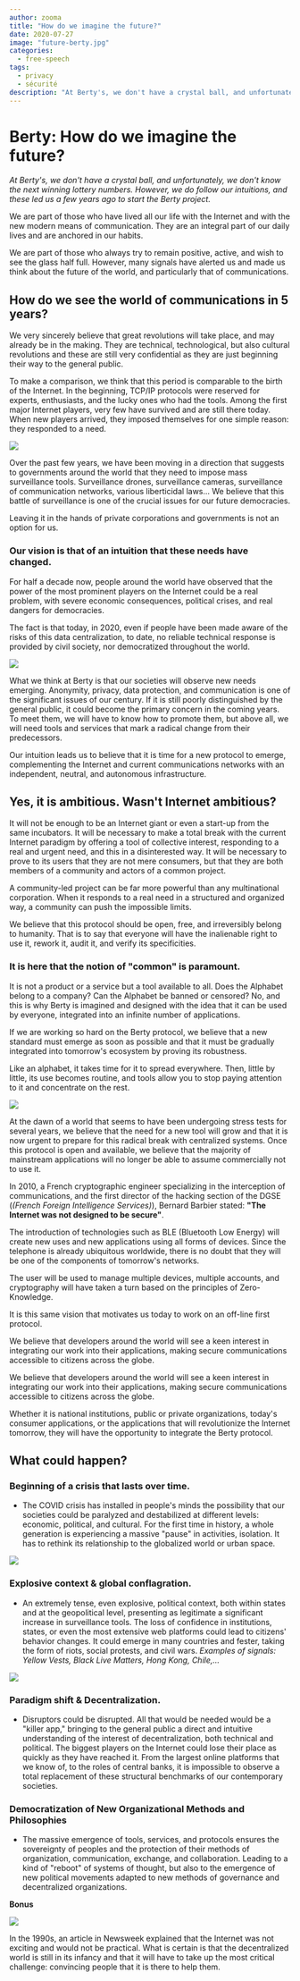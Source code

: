 ```yaml
---
author: zooma
title: "How do we imagine the future?"
date: 2020-07-27
image: "future-berty.jpg"
categories:
  - free-speech
tags:
  - privacy
  - sécurité
description: "At Berty's, we don't have a crystal ball, and unfortunately, we don't know the next winning lottery numbers. However, we do follow our intuitions, and these led us a few years ago to start the Berty project."
---
```


# Berty: How do we imagine the future?

*At Berty's, we don't have a crystal ball, and unfortunately, we don't know the next winning lottery numbers. However, we do follow our intuitions, and these led us a few years ago to start the Berty project.*

We are part of those who have lived all our life with the Internet and with the new modern means of communication. They are an integral part of our daily lives and are anchored in our habits.

We are part of those who always try to remain positive, active, and wish to see the glass half full. However, many signals have alerted us and made us think about the future of the world, and particularly that of communications.


## How do we see the world of communications in 5 years?
We very sincerely believe that great revolutions will take place, and may already be in the making. They are technical, technological, but also cultural revolutions and these are still very confidential as they are just beginning their way to the general public.

To make a comparison, we think that this period is comparable to the birth of the Internet. In the beginning, TCP/IP protocols were reserved for experts, enthusiasts, and the lucky ones who had the tools. Among the first major Internet players, very few have survived and are still there today.  When new players arrived, they imposed themselves for one simple reason: they responded to a need.

![](https://i.imgur.com/cgqbLJA.jpg)

Over the past few years, we have been moving in a direction that suggests to governments around the world that they need to impose mass surveillance tools. Surveillance drones, surveillance cameras, surveillance of communication networks, various liberticidal laws... We believe that this battle of surveillance is one of the crucial issues for our future democracies.

Leaving it in the hands of private corporations and governments is not an option for us.




### Our vision is that of an intuition that these needs have changed.
For half a decade now, people around the world have observed that the power of the most prominent players on the Internet could be a real problem, with severe economic consequences, political crises, and real dangers for democracies.

The fact is that today, in 2020, even if people have been made aware of the risks of this data centralization, to date, no reliable technical response is provided by civil society, nor democratized throughout the world.

![](https://i.imgur.com/cy8Aw0P.jpg)


What we think at Berty is that our societies will observe new needs emerging. Anonymity, privacy, data protection, and communication is one of the significant issues of our century. If it is still poorly distinguished by the general public, it could become the primary concern in the coming years. To meet them, we will have to know how to promote them, but above all, we will need tools and services that mark a radical change from their predecessors.

Our intuition leads us to believe that it is time for a new protocol to emerge, complementing the Internet and current communications networks with an independent, neutral, and autonomous infrastructure.

## Yes, it is ambitious. Wasn't Internet ambitious?

It will not be enough to be an Internet giant or even a start-up from the same incubators. It will be necessary to make a total break with the current Internet paradigm by offering a tool of collective interest, responding to a real and urgent need, and this in a disinterested way. It will be necessary to prove to its users that they are not mere consumers, but that they are both members of a community and actors of a common project.

A community-led project can be far more powerful than any multinational corporation. When it responds to a real need in a structured and organized way, a community can push the impossible limits.

We believe that this protocol should be open, free, and irreversibly belong to humanity. That is to say that everyone will have the inalienable right to use it, rework it, audit it, and verify its specificities.

### It is here that the notion of "common" is paramount.
It is not a product or a service but a tool available to all. Does the Alphabet belong to a company? Can the Alphabet be banned or censored? No, and this is why Berty is imagined and designed with the idea that it can be used by everyone, integrated into an infinite number of applications.

If we are working so hard on the Berty protocol, we believe that a new standard must emerge as soon as possible and that it must be gradually integrated into tomorrow's ecosystem by proving its robustness.

Like an alphabet, it takes time for it to spread everywhere. Then, little by little, its use becomes routine, and tools allow you to stop paying attention to it and concentrate on the rest.

![](https://i.imgur.com/BdcsgKG.jpg)


At the dawn of a world that seems to have been undergoing stress tests for several years, we believe that the need for a new tool will grow and that it is now urgent to prepare for this radical break with centralized systems. Once this protocol is open and available, we believe that the majority of mainstream applications will no longer be able to assume commercially not to use it.

In 2010, a French cryptographic engineer specializing in the interception of communications, and the first director of the hacking section of the DGSE (*(French Foreign Intelligence Services)*), Bernard Barbier stated: **"The Internet was not designed to be secure"**.



The introduction of technologies such as BLE (Bluetooth Low Energy) will create new uses and new applications using all forms of devices. Since the telephone is already ubiquitous worldwide, there is no doubt that they will be one of the components of tomorrow's networks.

The user will be used to manage multiple devices, multiple accounts, and cryptography will have taken a turn based on the principles of Zero-Knowledge.

It is this same vision that motivates us today to work on an off-line first protocol.

We believe that developers around the world will see a keen interest in integrating our work into their applications, making secure communications accessible to citizens across the globe.

 We believe that developers around the world will see a keen interest in integrating our work into their applications, making secure communications accessible to citizens across the globe.

Whether it is national institutions, public or private organizations, today's consumer applications, or the applications that will revolutionize the Internet tomorrow, they will have the opportunity to integrate the Berty protocol.




## What could happen?

### Beginning of a crisis that lasts over time.
- The COVID crisis has installed in people's minds the possibility that our societies could be paralyzed and destabilized at different levels: economic, political, and cultural.  For the first time in history, a whole generation is experiencing a massive "pause" in activities, isolation. It has to rethink its relationship to the globalized world or urban space.

![](https://i.imgur.com/tP2lm76.jpg)


### Explosive context & global conflagration.
- An extremely tense, even explosive, political context, both within states and at the geopolitical level, presenting as legitimate a significant increase in surveillance tools. The loss of confidence in institutions, states, or even the most extensive web platforms could lead to citizens' behavior changes. It could emerge in many countries and fester, taking the form of riots, social protests, and civil wars. _Examples of signals: Yellow Vests, Black Live Matters, Hong Kong, Chile,..._

![](https://i.imgur.com/ufI2b9W.jpg)

### Paradigm shift & Decentralization.
- Disruptors could be disrupted.  All that would be needed would be a "killer app," bringing to the general public a direct and intuitive understanding of the interest of decentralization, both technical and political. The biggest players on the Internet could lose their place as quickly as they have reached it. From the largest online platforms that we know of, to the roles of central banks, it is impossible to observe a total replacement of these structural benchmarks of our contemporary societies.

### Democratization of New Organizational Methods and Philosophies
- The massive emergence of tools, services, and protocols ensures the sovereignty of peoples and the protection of their methods of organization, communication, exchange, and collaboration. Leading to a kind of "reboot" of systems of thought, but also to the emergence of new political movements adapted to new methods of governance and decentralized organizations.

**Bonus**

![](https://i.imgur.com/vxzcfWM.jpg)

In the 1990s, an article in Newsweek explained that the Internet was not exciting and would not be practical. What is certain is that the decentralized world is still in its infancy and that it will have to take up the most critical challenge: convincing people that it is there to help them.
